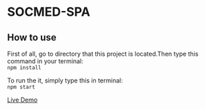 # SOCMED-SPA

## How to use

First of all, go to directory that this project is located.Then type this command in your terminal: <br>
`npm install`

To run the it, simply type this in terminal: <br>
`npm start`

[Live Demo](https://stuck-overflow.skinborderevent.ml)